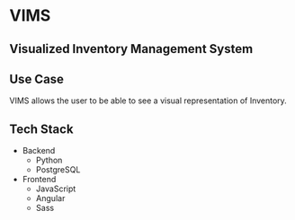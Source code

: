 # VIMS
## Visualized Inventory Management System

## Use Case
VIMS allows the user to be able to see a visual representation of Inventory.

## Tech Stack
- Backend
    - Python
    - PostgreSQL
- Frontend
    - JavaScript
    - Angular
    - Sass 

